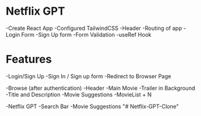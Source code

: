 # Netflix GPT

-Create React App
-Configured TailwindCSS
-Header
-Routing of app
-Login Form
-Sign Up form
-Form Validation
-useRef Hook




# Features

-Login/Sign Up
  -Sign In / Sign up form
  -Redirect to Browser Page

-Browse (after authentication)
  -Header
  -Main Movie
      -Trailer in Background
      -Title and Description
      -Movie Suggestions
           -MovieList + N

 -Netflix GPT
    -Search Bar
    -Movie Suggestions
"# Netflix-GPT-Clone" 
